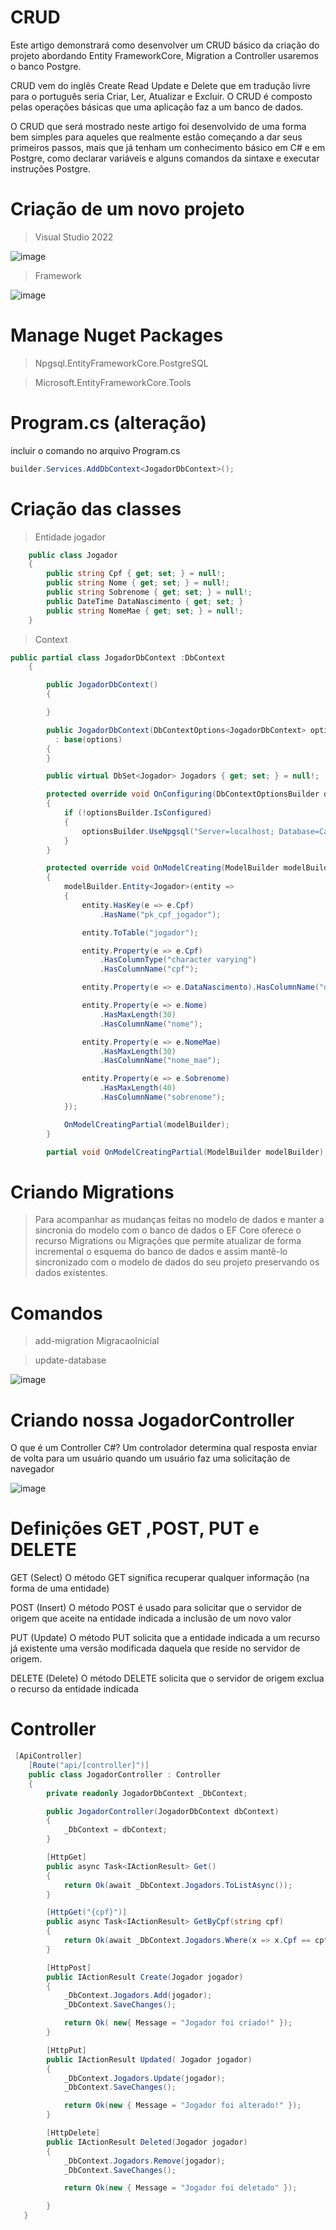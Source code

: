 # CRUD

Este artigo demonstrará como desenvolver um CRUD básico da criação do projeto abordando Entity FrameworkCore, Migration a Controller usaremos o banco Postgre. 

CRUD vem do inglês Create Read Update e Delete que em tradução livre para o português seria Criar, 
Ler, Atualizar e Excluir. O CRUD é composto pelas operações básicas que uma aplicação faz a um banco de dados.

O CRUD que será mostrado neste artigo foi desenvolvido de uma forma bem simples para aqueles que realmente estão começando a dar seus primeiros passos, 
mais que já tenham um conhecimento básico em C# e em Postgre, como declarar variáveis e alguns comandos da sintaxe e executar instruções Postgre.

# Criação de um novo projeto

> Visual Studio 2022


![image](https://user-images.githubusercontent.com/99044436/192793818-44e172ae-c38c-40ba-9f46-2094d8f0a062.png)

> Framework

![image](https://user-images.githubusercontent.com/99044436/192794791-cbaef181-8715-47cb-a13c-10d273f2c600.png)

# Manage Nuget Packages

> Npgsql.EntityFrameworkCore.PostgreSQL

> Microsoft.EntityFrameworkCore.Tools

# Program.cs (alteração)

incluir o comando no arquivo Program.cs

```c#
builder.Services.AddDbContext<JogadorDbContext>();

```

# Criação das classes

> Entidade jogador 

```C#
    public class Jogador
    {
        public string Cpf { get; set; } = null!;
        public string Nome { get; set; } = null!;
        public string Sobrenome { get; set; } = null!;
        public DateTime DataNascimento { get; set; }
        public string NomeMae { get; set; } = null!;
    }
```

> Context

```C#
public partial class JogadorDbContext :DbContext
    {

        public JogadorDbContext()
        {

        }

        public JogadorDbContext(DbContextOptions<JogadorDbContext> options)
          : base(options)
        {
        }

        public virtual DbSet<Jogador> Jogadors { get; set; } = null!;

        protected override void OnConfiguring(DbContextOptionsBuilder optionsBuilder)
        {
            if (!optionsBuilder.IsConfigured)
            {
                optionsBuilder.UseNpgsql("Server=localhost; Database=Cadastro_1; user id=postgres; password=123;");
            }
        }

        protected override void OnModelCreating(ModelBuilder modelBuilder)
        {
            modelBuilder.Entity<Jogador>(entity =>
            {
                entity.HasKey(e => e.Cpf)
                    .HasName("pk_cpf_jogador");

                entity.ToTable("jogador");

                entity.Property(e => e.Cpf)
                    .HasColumnType("character varying")
                    .HasColumnName("cpf");

                entity.Property(e => e.DataNascimento).HasColumnName("data_nascimento");

                entity.Property(e => e.Nome)
                    .HasMaxLength(30)
                    .HasColumnName("nome");

                entity.Property(e => e.NomeMae)
                    .HasMaxLength(30)
                    .HasColumnName("nome_mae");

                entity.Property(e => e.Sobrenome)
                    .HasMaxLength(40)
                    .HasColumnName("sobrenome");
            });

            OnModelCreatingPartial(modelBuilder);
        }

        partial void OnModelCreatingPartial(ModelBuilder modelBuilder);

```

# Criando Migrations

> Para acompanhar as mudanças feitas no modelo de dados e manter a sincronia do modelo com o banco de dados o EF Core oferece o 
> recurso Migrations ou Migrações que permite atualizar de forma incremental o esquema do banco de dados e assim mantê-lo 
> sincronizado com o modelo de dados do seu projeto preservando os dados existentes.

# Comandos

> add-migration MigracaoInicial

> update-database

![image](https://user-images.githubusercontent.com/99044436/192802668-0e5a3f82-90e6-4acb-805e-81c7ae06b006.png)

# Criando nossa JogadorController

O que é um Controller C#?
Um controlador determina qual resposta enviar de volta para um usuário quando um usuário faz uma solicitação de navegador

![image](https://user-images.githubusercontent.com/99044436/192806310-dd33473a-f406-4528-a36e-8ee4d889e951.png)

# Definições GET ,POST, PUT e DELETE

GET (Select)
O método GET significa recuperar qualquer informação (na forma de uma entidade)

POST (Insert)
O método POST é usado para solicitar que o servidor de origem que aceite na entidade indicada a inclusão de um novo valor 

PUT (Update)
O método PUT solicita que a entidade indicada a um recurso já existente uma versão modificada daquela que reside no servidor de origem.

DELETE (Delete)
O método DELETE solicita que o servidor de origem exclua o recurso da entidade indicada

# Controller

```c#
 [ApiController]
    [Route("api/[controller]")]
    public class JogadorController : Controller
    {
        private readonly JogadorDbContext _DbContext;

        public JogadorController(JogadorDbContext dbContext)
        {
            _DbContext = dbContext;
        }

        [HttpGet]
        public async Task<IActionResult> Get()
        {
            return Ok(await _DbContext.Jogadors.ToListAsync());
        }

        [HttpGet("{cpf}")]
        public async Task<IActionResult> GetByCpf(string cpf)
        {
            return Ok(await _DbContext.Jogadors.Where(x => x.Cpf == cpf).FirstOrDefaultAsync());
        }

        [HttpPost]
        public IActionResult Create(Jogador jogador)
        {
            _DbContext.Jogadors.Add(jogador);
            _DbContext.SaveChanges();

            return Ok( new{ Message = "Jogador foi criado!" });
        }

        [HttpPut]
        public IActionResult Updated( Jogador jogador)
        {
            _DbContext.Jogadors.Update(jogador);
            _DbContext.SaveChanges();

            return Ok(new { Message = "Jogador foi alterado!" });
        }

        [HttpDelete]
        public IActionResult Deleted(Jogador jogador)
        {
            _DbContext.Jogadors.Remove(jogador);
            _DbContext.SaveChanges();

            return Ok(new { Message = "Jogador foi deletado" });

        }
   }

```







